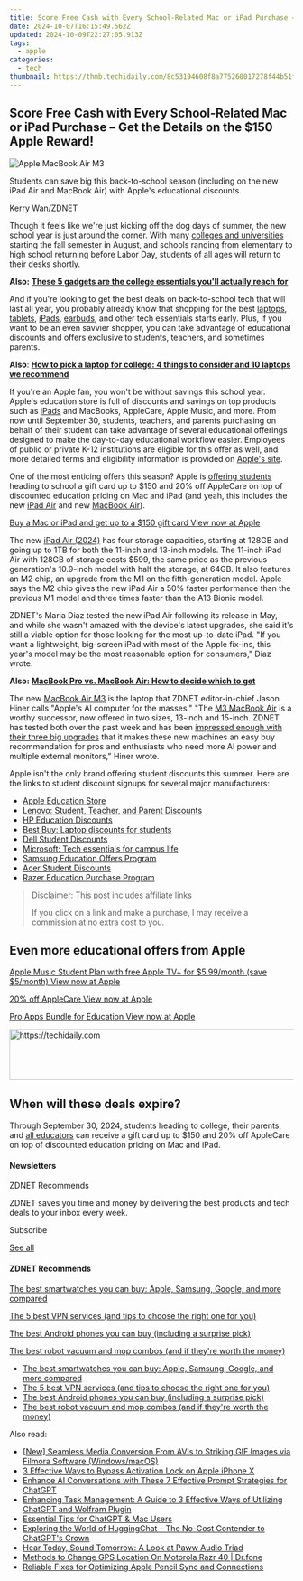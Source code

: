 ```yaml
---
title: Score Free Cash with Every School-Related Mac or iPad Purchase – Get the Details on the $150 Apple Reward!
date: 2024-10-07T16:15:49.562Z
updated: 2024-10-09T22:27:05.913Z
tags:
  - apple
categories:
  - tech
thumbnail: https://thmb.techidaily.com/8c53194608f8a775260017278f44b51f37022a75b1d4965ad23230242f3d564c.jpg
---
```


## Score Free Cash with Every School-Related Mac or iPad Purchase – Get the Details on the $150 Apple Reward!

![Apple MacBook Air M3](https://www.zdnet.com/a/img/resize/78e5d18a7c322e0afc469a42e290c264a4422e37/2024/03/04/c03ad361-d88a-4ead-ad6f-840c93784aec/dsc09961-2.jpg?auto=webp&width=1280)

Students can save big this back-to-school season (including on the new iPad Air and MacBook Air) with Apple's educational discounts. 

Kerry Wan/ZDNET

Though it feels like we're just kicking off the dog days of summer, the new school year is just around the corner. With many [colleges and universities](https://www.zdnet.com/education/i-graduated-college-last-year-these-are-the-5-essentials-you-actually-need/) starting the fall semester in August, and schools ranging from elementary to high school returning before Labor Day, students of all ages will return to their desks shortly. 

**Also:** [**These 5 gadgets are the college essentials you'll actually reach for**](https://www.zdnet.com/education/i-graduated-college-last-year-these-are-the-5-essentials-you-actually-need/)

And if you're looking to get the best deals on back-to-school tech that will last all year, you probably already know that shopping for the best [laptops](https://www.zdnet.com/article/best-laptop-for-college/), [tablets](https://www.zdnet.com/article/best-tablets-for-students/), [iPads](https://www.zdnet.com/article/best-ipad-for-college/), [earbuds](https://www.zdnet.com/article/best-earbuds/), and other tech essentials starts early. Plus, if you want to be an even savvier shopper, you can take advantage of educational discounts and offers exclusive to students, teachers, and sometimes parents.

**Also**: [**How to pick a laptop for college: 4 things to consider and 10 laptops we recommend**](https://www.zdnet.com/article/how-to-pick-a-laptop-for-college/)

If you're an Apple fan, you won't be without savings this school year. Apple's education store is full of discounts and savings on top products such as [iPads](https://www.zdnet.com/article/best-ipad/) and MacBooks, AppleCare, Apple Music, and more. From now until September 30, students, teachers, and parents purchasing on behalf of their student can take advantage of several educational offerings designed to make the day-to-day educational workflow easier. Employees of public or private K-12 institutions are eligible for this offer as well, and more detailed terms and eligibility information is provided on [Apple's site](https://www.apple.com/us-edu/shop/browse/open/salespolicies/edu#:~:text=Higher%20Education%20Parents%20%2D%20Parents%20purchasing,States%2C%20are%20eligible%20to%20purchase.). 

One of the most enticing offers this season? Apple is [offering students](https://apple.sjv.io/c/159047/435031/7613?&sharedid=zdnet&partnerpropertyid=1980086&u=https%3A%2F%2Fwww.apple.com%2Fus-edu%2Fstore&subId1=zd-%5F%5FCOM%5FCLICK%5FID%5F%5F-dtp) heading to school a gift card up to $150 and 20% off AppleCare on top of discounted education pricing on Mac and iPad (and yeah, this includes the new [iPad Air](https://www.zdnet.com/article/ipad-air-2024-review/) and new [MacBook Air](https://www.zdnet.com/article/m3-macbook-air-review/)). 

[Buy a Mac or iPad and get up to a $150 gift card View now at Apple](https://apple.sjv.io/c/159047/435031/7613?&sharedid=zdnet&partnerpropertyid=1980086&u=https%3A%2F%2Fwww.apple.com%2Fus-edu%2Fstore&subId1=zd-%5F%5FCOM%5FCLICK%5FID%5F%5F-dtp)

The new [iPad Air (2024)](https://www.zdnet.com/article/ipad-air-2024-review/) has four storage capacities, starting at 128GB and going up to 1TB for both the 11-inch and 13-inch models. The 11-inch iPad Air with 128GB of storage costs $599, the same price as the previous generation's 10.9-inch model with half the storage, at 64GB. It also features an M2 chip, an upgrade from the M1 on the fifth-generation model. Apple says the M2 chip gives the new iPad Air a 50% faster performance than the previous M1 model and three times faster than the A13 Bionic model. 

ZDNET's Maria Diaz tested the new iPad Air following its release in May, and while she wasn't amazed with the device's latest upgrades, she said it's still a viable option for those looking for the most up-to-date iPad. "If you want a lightweight, big-screen iPad with most of the Apple fix-ins, this year's model may be the most reasonable option for consumers," Diaz wrote. 

**Also:** [**MacBook Pro vs. MacBook Air: How to decide which to get**](https://www.zdnet.com/article/macbook-air-vs-macbook-pro-how-to-decide/)

The new [MacBook Air M3](https://www.zdnet.com/article/m3-macbook-air-review/) is the laptop that ZDNET editor-in-chief Jason Hiner calls "Apple's AI computer for the masses." "The [M3 MacBook Air](https://apple.sjv.io/c/159047/435031/7613?&sharedid=zdnet&partnerpropertyid=1980086&u=https%3A%2F%2Fwww.apple.com%2Fshop%2Fbuy-mac%2Fmacbook-air%2F13-inch-m3&subId1=zd-%5F%5FCOM%5FCLICK%5FID%5F%5F-dtp) is a worthy successor, now offered in two sizes, 13-inch and 15-inch. ZDNET has tested both over the past week and has been [impressed enough with their three big upgrades](https://www.zdnet.com/article/apple-m3-macbook-air-hands-on-these-3-new-features-stood-out-to-me-most/) that it makes these new machines an easy buy recommendation for pros and enthusiasts who need more AI power and multiple external monitors," Hiner wrote. 

Apple isn't the only brand offering student discounts this summer. Here are the links to student discount signups for several major manufacturers:

* [Apple Education Store](https://apple.sjv.io/c/159047/435031/7613?&sharedid=zdnet&partnerpropertyid=1980086&u=https%3A%2F%2Fwww.apple.com%2Fus-edu%2Fstore&subId1=zd-%5F%5FCOM%5FCLICK%5FID%5F%5F-dtp)
* [Lenovo: Student, Teacher, and Parent Discounts](https://shop-links.co/link/?url=https%3A%2F%2Fwww.lenovo.com%2Fus%2Fen%2Flandingpage%2Fstudents-and-teachers%2F&publisher_slug=itechdaily19598&exclusive=1)
* [HP Education Discounts](https://www.tkqlhce.com/click-9041660-15850793?url=https%3A%2F%2Fwww.hp.com%2Fus-en%2Fshop%2Fcv%2Fhp-education&sid=zd-%5F%5FCOM%5FCLICK%5FID%5F%5F-dtp)
* [Best Buy: Laptop discounts for students](https://shop-links.co/link/?url=https%3A%2F%2Fwww.bestbuy.com%2Fsite%2Fshop%2Flaptop-discounts-for-students&publisher_slug=itechdaily19598&exclusive=1)
* [Dell Student Discounts](https://shop-links.co/link/?exclusive=1&publisher_slug=itechdaily19598&url=https%3A%2F%2Fwww.anrdoezrs.net%2Fclick-9041660-15734614%3Furl%3Dhttps%253A%252F%252Fwww.dell.com%252Fen-us%252Flp%252Fstudents%26sid%3Dzd-%255F%255FCOM%255FCLICK%255FID%255F%255F-dtp)
* [Microsoft: Tech essentials for campus life](https://www.microsoft.com/en-us/store/b/education)
* [Samsung Education Offers Program](https://shop-links.co/link/?url=https%3A%2F%2Fwww.samsung.com%2Fus%2Fshop%2Foffer-program%2Feducation%2F&publisher_slug=itechdaily19598&exclusive=1)
* [Acer Student Discounts](https://www.tkqlhce.com/click-9041660-15733826?url=https%3A%2F%2Fstore.acer.com%2Fen-us%2Fstudent-discount&sid=zd-%5F%5FCOM%5FCLICK%5FID%5F%5F-dtp)
* [Razer Education Purchase Program](https://razer.a9yw.net/c/159047/642901/10229?&sharedid=zdnet&partnerpropertyid=1980086&u=https%3A%2F%2Fwww.razer.com%2Feducation&subId1=zd-%5F%5FCOM%5FCLICK%5FID%5F%5F-dtp)

>  Disclaimer: This post includes affiliate links
>
>  If you click on a link and make a purchase, I may receive a commission at no extra cost to you.
>

## Even more educational offers from Apple

[Apple Music Student Plan with free Apple TV+ for $5.99/month (save $5/month) View now at Apple](https://apple.sjv.io/c/159047/435031/7613?&sharedid=zdnet&partnerpropertyid=1980086&u=https%3A%2F%2Ffinance-app.itunes.apple.com%2Fconnecting-client%3FtargetUrl%3Dhttps%253A%252F%252Ffinance-app.itunes.apple.com%252Fsubscribe%252Fstudent&subId1=zd-%5F%5FCOM%5FCLICK%5FID%5F%5F-dtp)

[20% off AppleCare View now at Apple](https://apple.sjv.io/c/159047/435031/7613?&sharedid=zdnet&partnerpropertyid=1980086&u=https%3A%2F%2Fwww.apple.com%2Fsupport%2Fproducts%2F&subId1=zd-%5F%5FCOM%5FCLICK%5FID%5F%5F-dtp)

[Pro Apps Bundle for Education View now at Apple](https://apple.sjv.io/c/159047/435031/7613?&sharedid=zdnet&partnerpropertyid=1980086&u=https%3A%2F%2Fwww.apple.com%2Fus-edu%2Fshop%2Fproduct%2FBMGE2Z%2FA%2Fpro-apps-bundle-for-education&subId1=zd-%5F%5FCOM%5FCLICK%5FID%5F%5F-dtp)

<!-- affiliate ads begin -->
<a href="https://appsumo.8odi.net/c/5597632/2002019/7443" target="_top" id="2002019">
  <img src="//a.impactradius-go.com/display-ad/7443-2002019" border="0" alt="https://techidaily.com" width="728" height="90"/>
</a>
<img height="0" width="0" src="https://appsumo.8odi.net/i/5597632/2002019/7443" style="position:absolute;visibility:hidden;" border="0" />
<!-- affiliate ads end -->

## When will these deals expire?

Through September 30, 2024, students heading to college, their parents, and [all educators](https://www.apple.com/us-edu/shop/browse/open/salespolicies/edu#:~:text=Higher%20Education%20Parents%20%2D%20Parents%20purchasing,States%2C%20are%20eligible%20to%20purchase.) can receive a gift card up to $150 and 20% off AppleCare on top of discounted education pricing on Mac and iPad. 

#### Newsletters

ZDNET Recommends

ZDNET saves you time and money by delivering the best products and tech deals to your inbox every week.

 Subscribe

[See all](https://www.zdnet.com/newsletters/)

#### **ZDNET** Recommends

[The best smartwatches you can buy: Apple, Samsung, Google, and more compared](https://www.zdnet.com/article/best-smartwatch/ "The best smartwatches you can buy: Apple, Samsung, Google, and more compared")

[The 5 best VPN services (and tips to choose the right one for you)](https://www.zdnet.com/article/best-vpn/ "The 5 best VPN services (and tips to choose the right one for you)")

[The best Android phones you can buy (including a surprise pick)](https://www.zdnet.com/article/best-android-phone/ "The best Android phones you can buy (including a surprise pick)")

[The best robot vacuum and mop combos (and if they're worth the money)](https://www.zdnet.com/article/best-robot-vacuum-mop/ "The best robot vacuum and mop combos (and if they're worth the money)")

* [The best smartwatches you can buy: Apple, Samsung, Google, and more compared](https://www.zdnet.com/article/best-smartwatch/ "The best smartwatches you can buy: Apple, Samsung, Google, and more compared")
* [The 5 best VPN services (and tips to choose the right one for you)](https://www.zdnet.com/article/best-vpn/ "The 5 best VPN services (and tips to choose the right one for you)")
* [The best Android phones you can buy (including a surprise pick)](https://www.zdnet.com/article/best-android-phone/ "The best Android phones you can buy (including a surprise pick)")
* [The best robot vacuum and mop combos (and if they're worth the money)](https://www.zdnet.com/article/best-robot-vacuum-mop/ "The best robot vacuum and mop combos (and if they're worth the money)")

<ins class="adsbygoogle"
     style="display:block"
     data-ad-format="autorelaxed"
     data-ad-client="ca-pub-7571918770474297"
     data-ad-slot="1223367746"></ins>

<ins class="adsbygoogle"
     style="display:block"
     data-ad-client="ca-pub-7571918770474297"
     data-ad-slot="8358498916"
     data-ad-format="auto"
     data-full-width-responsive="true"></ins>

<span class="atpl-alsoreadstyle">Also read:</span>
<div><ul>
<li><a href="https://extra-guidance.techidaily.com/new-seamless-media-conversion-from-avis-to-striking-gif-images-via-filmora-software-windowsmacos/"><u>[New] Seamless Media Conversion From AVIs to Striking GIF Images via Filmora Software (Windows/macOS)</u></a></li>
<li><a href="https://activate-lock.techidaily.com/3-effective-ways-to-bypass-activation-lock-on-apple-iphone-x-by-drfone-ios/"><u>3 Effective Ways to Bypass Activation Lock on Apple iPhone X</u></a></li>
<li><a href="https://tech-hub.techidaily.com/enhance-ai-conversations-with-these-7-effective-prompt-strategies-for-chatgpt/"><u>Enhance AI Conversations with These 7 Effective Prompt Strategies for ChatGPT</u></a></li>
<li><a href="https://tech-hub.techidaily.com/enhancing-task-management-a-guide-to-3-effective-ways-of-utilizing-chatgpt-and-wolfram-plugin/"><u>Enhancing Task Management: A Guide to 3 Effective Ways of Utilizing ChatGPT and Wolfram Plugin</u></a></li>
<li><a href="https://tech-hub.techidaily.com/essential-tips-for-chatgpt-and-mac-users/"><u>Essential Tips for ChatGPT & Mac Users</u></a></li>
<li><a href="https://tech-hub.techidaily.com/exploring-the-world-of-huggingchat-the-no-cost-contender-to-chatgpts-crown/"><u>Exploring the World of HuggingChat – The No-Cost Contender to ChatGPT's Crown</u></a></li>
<li><a href="https://buynow-marvelous.techidaily.com/hear-today-sound-tomorrow-a-look-at-paww-audio-triad/"><u>Hear Today, Sound Tomorrow: A Look at Paww Audio Triad</u></a></li>
<li><a href="https://fake-location.techidaily.com/methods-to-change-gps-location-on-motorola-razr-40-drfone-by-drfone-virtual-android/"><u>Methods to Change GPS Location On Motorola Razr 40 | Dr.fone</u></a></li>
<li><a href="https://os-tips.techidaily.com/reliable-fixes-for-optimizing-apple-pencil-sync-and-connections/"><u>Reliable Fixes for Optimizing Apple Pencil Sync and Connections</u></a></li>
</ul></div>

